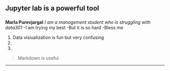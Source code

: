 ## Jupyter lab is a powerful tool
### 
**Marla Purevjargal**
*I am a management student who is struggling with data301*
-I am trying my best
-But it is so hard
-Bless me
1. Data visiualization is fun but very confusing
2. 
3.

>Markdown is useful

---

